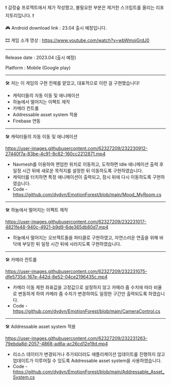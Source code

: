❗ 감정숲 프로젝트에서 제가 작성했고, 불필요한 부분은 제거한 스크립트를 올리는 리포지토리입니다. ❗

🎮 Android download link : 23.04 출시 예정입니다.

🎞 게임 소개 영상 : https://www.youtube.com/watch?v=wbWmojGrdJ0

------------------------------------------------------------------------

Release date : 2023.04 (출시 예정)

Platform : Mobile (Google play)

------------------------------------------------------------------------


🛠 저는 이 게임의 구현 전체를 맡았고, 대표적으로 이런 걸 구현했습니다!
- 캐릭터들의 자동 이동 및 애니메이션
- 하늘에서 떨어지는 이펙트 제작
- 카메라 컨트롤
- Addressable asset system 적용
- Firebase 연동


------------------------------------------------------------------------

🛠 캐릭터들의 자동 이동 및 애니메이션



https://user-images.githubusercontent.com/62327209/232230912-27440f7a-83be-4c91-8c82-160cc2212871.mp4



- Navmesh를 이용하여 랜덤한 위치로 이동하고, 도착하면 Idle 애니메이션 출력 후 일정 시간 뒤에 새로운 목적지를 설정한 뒤 이동하도록 구현하였습니다.
- 캐릭터를 터치하면 특정 애니메이션이 출력되고, 잠시 뒤에 다시 이동하도록 구현하였습니다.
- Code - https://github.com/dydvn/EmotionForest/blob/main/Mood_MyRoom.cs


------------------------------------------------------------------------

🛠 하늘에서 떨어지는 이펙트 제작



https://user-images.githubusercontent.com/62327209/232231017-4821fe48-940c-4921-b9d9-6de365db80d7.mp4

- 하늘에서 떨어지는 오브젝트들을 파티클로 구현하였고, 자연스러운 연출을 위해 바닥에 부딪힌 뒤 일정 시간 뒤에 사라지도록 구현하였습니다.

------------------------------------------------------------------------

🛠 카메라 컨트롤


https://user-images.githubusercontent.com/62327209/232231075-dfe5735d-167e-442d-8e52-04ce2196435c.mp4

- 카메라 이동 제한 좌표값을 고정값으로 설정하지 않고 카메라 줌 수치에 따라 비율로 변동하게 하여 카메라 줌 수치가 변경하여도 일정한 구간만 출력되도록 하였습니다.
- Code - https://github.com/dydvn/EmotionForest/blob/main/CameraControl.cs


------------------------------------------------------------------------

🛠 Addressable asset system 적용



https://user-images.githubusercontent.com/62327209/232231263-79ebda8d-2057-4868-ad6a-ac26cd12e19d.mp4



- 리소스 데이터가 변경되거나 추가되더라도 애플리케이션 업데이트를 진행하지 않고 업데이트가 이루어질 수 있도록 Addressable asset system을 사용하였습니다.
- Code - https://github.com/dydvn/EmotionForest/blob/main/Addressable_Asset_System.cs
